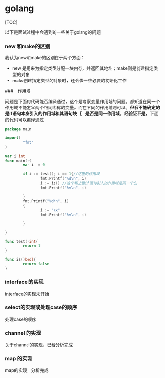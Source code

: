 # golang

[TOC]

以下是面试过程中会遇到的一些关于golang的问题

### new 和make的区别

我认为new和make的区别在于两个方面：

* new 是用来为指定类型分配一块内存，并返回其地址；make则是创建指定类型的对象
* make创建指定类型的对象时，还会做一些必要的初始化工作

###　作用域

问题是下面的代码能否编译通过，这个是考察变量作用域的问题。都知道在同一个作用域不能定义两个相同名称的变量。而在不同的作用域则可以。**但我不能确定的是if语句本身引入的作用域和其语句块｛｝是否是同一作用域**。**经验证不是**，下面的代码可以编译通过

~~~go
package main

import(
        "fmt"
)

var i int
func main(){
        var i  = 0

        if i := test(); i == 1{//这里的作用域
                fmt.Printf("%d\n", i)
                i := is() //这个和上面if语句引入的作用域是同一个么
                fmt.Printf("%v\n", i)

        }
        fmt.Printf("%d\n", i)
        {
                i := "xx"
                fmt.Printf("%v\n", i)

        }

}

func test()int{
        return 1
}

func is()bool{
        return false
}

~~~



### interface 的实现

interface的实现未开始

### select的实现或处理case的顺序

处理case的顺序

### channel 的实现

关于channel的实现，已经分析完成

### map 的实现

map的实现，分析完成